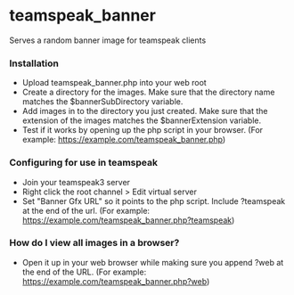 # teamspeak_banner
Serves a random banner image for teamspeak clients

### Installation

* Upload teamspeak_banner.php into your web root
* Create a directory for the images. Make sure that the directory name matches the $bannerSubDirectory variable.
* Add images in to the directory you just created. Make sure that the extension of the images matches the $bannerExtension variable.
* Test if it works by opening up the php script in your browser. (For example: https://example.com/teamspeak_banner.php)

### Configuring for use in teamspeak

* Join your teamspeak3 server
* Right click the root channel > Edit virtual server
* Set "Banner Gfx URL" so it points to the php script. Include ?teamspeak at the end of the url. (For example: https://example.com/teamspeak_banner.php?teamspeak)

### How do I view all images in a browser?

* Open it up in your web browser while making sure you append ?web at the end of the URL. (For example: https://example.com/teamspeak_banner.php?web)
